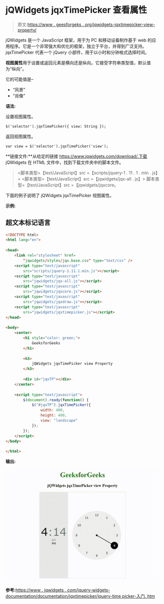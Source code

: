 # jQWidgets jqxTimePicker 查看属性

> 原文:[https://www . geesforgeks . org/jqwidgets-jqxtimepicker-view-property/](https://www.geeksforgeeks.org/jqwidgets-jqxtimepicker-view-property/)

jQWidgets 是一个 JavaScript 框架，用于为 PC 和移动设备制作基于 web 的应用程序。它是一个非常强大和优化的框架，独立于平台，并得到广泛支持。jqxTimePicker 代表一个 jQuery 小部件，用于以小时和分钟格式选择时间。

**视图属性**用于设置或返回元素是横向还是纵向。它接受字符串类型值，默认值为“纵向”。

它的可能值是–

*   “风景”
*   “肖像”

**语法:**

设置视图属性。

```html
$('selector').jqxTimePicker({ view: String });
```

返回视图属性。

```html
var view = $('selector').jqxTimePicker('view');
```

**链接文件:**从给定的链接 https://www.jqwidgets.com/download/.下载 jQWidgets 在 HTML 文件中，找到下载文件夹中的脚本文件。

> <link rel="”stylesheet”" href="”jqwidgets/styles/jqx.base.css”" type="”text/css”">
> <脚本类型=【text/JavaScript】src =【scripts/jquery-1 . 11 . 1 . min . js】></脚本>
> <脚本类型=【text/JavaScript】src =【jqwidgets/jqx-all . js】></脚本>
> 脚本类型=【text/JavaScript】src =【jqwidgets/jqxcore。

下面的例子说明了 jQWidgets jqxTimePicker 视图属性。

**示例:**

## 超文本标记语言

```html
<!DOCTYPE html>
<html lang="en">

<head>
    <link rel="stylesheet" href=
        "jqwidgets/styles/jqx.base.css" type="text/css" />
    <script type="text/javascript" 
        src="scripts/jquery-1.11.1.min.js"></script>
    <script type="text/javascript" 
        src="jqwidgets/jqx-all.js"></script>
    <script type="text/javascript" 
        src="jqwidgets/jqxcore.js"></script>
    <script type="text/javascript" 
        src="jqwidgets/jqxdraw.js"></script>
    <script type="text/javascript" 
        src="jqwidgets/jqxtimepicker.js"></script>
</head>

<body>
    <center>
        <h1 style="color: green;">
            GeeksforGeeks
        </h1>

        <h3>
            jQWidgets jqxTimePicker view Property
        </h3>

        <div id="jqxTP"></div>
    </center>

    <script type="text/javascript">
        $(document).ready(function() {
            $("#jqxTP").jqxTimePicker({
                width: 400,
                height: 400,
                view: "landscape"
            });
        });
    </script>
</body>

</html>
```

**输出:**

![](img/8f18575171035d02fa25c5d3531f2734.png)

**参考:**[https://www . jqwidgets . com/jquery-widgets-documentation/documentation/jqxtimepicker/jquery-time picker-入门. htm](https://www.jqwidgets.com/jquery-widgets-documentation/documentation/jqxtimepicker/jquery-timepicker-getting-started.htm)